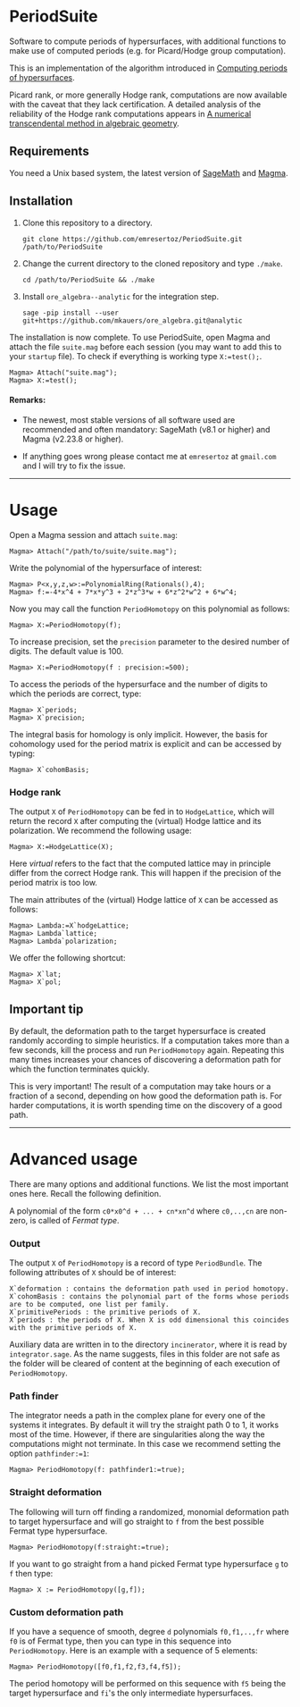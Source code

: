 # PeriodSuite

Software to compute periods of hypersurfaces, with additional functions to make use of computed periods (e.g. for Picard/Hodge group computation).

This is an implementation of the algorithm introduced in [Computing periods of hypersurfaces](https://arxiv.org/abs/1803.08068).

Picard rank, or more generally Hodge rank, computations are now available with the caveat that they lack certification. A detailed analysis of the reliability of the Hodge rank computations appears in [A numerical transcendental method in algebraic geometry](https://arxiv.org/abs/1811.10634).

## Requirements

You need a Unix based system, the latest version of [SageMath](http://www.sagemath.org/) and [Magma](https://magma.maths.usyd.edu.au/). 

## Installation

1) Clone this repository to a directory.

    ```
    git clone https://github.com/emresertoz/PeriodSuite.git /path/to/PeriodSuite
    ```

2) Change the current directory to the cloned repository and type `./make`.

    ```
    cd /path/to/PeriodSuite && ./make
    ```

3) Install `ore_algebra--analytic` for the integration step.

    ```
    sage -pip install --user git+https://github.com/mkauers/ore_algebra.git@analytic
    ```

The installation is now complete. To use PeriodSuite, open Magma and attach the file `suite.mag` before each session (you may want to add this to your `startup` file). To check if everything is working type `X:=test();`.

    Magma> Attach("suite.mag");
    Magma> X:=test();

#### Remarks:

- The newest, most stable versions of all software used are recommended and often mandatory: SageMath \(v8.1 or higher\) and Magma \(v2.23.8 or higher\). 

- If anything goes wrong please contact me at `emresertoz` at `gmail.com` and I will try to fix the issue.

******

# Usage

Open a Magma session and attach `suite.mag`:

    Magma> Attach("/path/to/suite/suite.mag");

Write the polynomial of the hypersurface of interest:

    Magma> P<x,y,z,w>:=PolynomialRing(Rationals(),4);
    Magma> f:=-4*x^4 + 7*x*y^3 + 2*z^3*w + 6*z^2*w^2 + 6*w^4;

Now you may call the function `PeriodHomotopy` on this polynomial as follows:

    Magma> X:=PeriodHomotopy(f);

To increase precision, set the `precision` parameter to the desired number of digits. The default value is 100.

    Magma> X:=PeriodHomotopy(f : precision:=500);

To access the periods of the hypersurface and the number of digits to which the periods are correct, type:

    Magma> X`periods;
    Magma> X`precision;

 The integral basis for homology is only implicit. However, the basis for cohomology used for the period matrix is explicit and can be accessed by typing:

    Magma> X`cohomBasis;

### Hodge rank

The output `X` of `PeriodHomotopy` can be fed in to `HodgeLattice`, which will return the record `X` after computing the (virtual) Hodge lattice and its polarization. We recommend the following usage:

    Magma> X:=HodgeLattice(X);

Here *virtual* refers to the fact that the computed lattice may in principle differ from the correct Hodge rank. This will happen if the precision of the period matrix is too low. 

The main attributes of the (virtual) Hodge lattice of `X` can be accessed as follows:

    Magma> Lambda:=X`hodgeLattice;
    Magma> Lambda`lattice;
    Magma> Lambda`polarization;

We offer the following shortcut:

    Magma> X`lat;
    Magma> X`pol;

## Important tip

By default, the deformation path to the target hypersurface is created randomly according to simple heuristics. If a computation takes more than a few seconds, kill the process and run `PeriodHomotopy` again. Repeating this many times increases your chances of discovering a deformation path for which the function terminates quickly.

This is very important! The result of a computation may take hours or a fraction of a second, depending on how good the deformation path is. For harder computations, it is worth spending time on the discovery of a good path.

******

# Advanced usage

There are many options and additional functions. We list the most important ones here. Recall the following definition.

A polynomial of the form `c0*x0^d + ... + cn*xn^d` where `c0,..,cn` are non-zero, is called of *Fermat type*.

### Output

The output `X` of `PeriodHomotopy` is a record of type `PeriodBundle`. The following attributes of `X` should be of interest:

```
X`deformation : contains the deformation path used in period homotopy. 
X`cohomBasis : contains the polynomial part of the forms whose periods are to be computed, one list per family.
X`primitivePeriods : the primitive periods of X.
X`periods : the periods of X. When X is odd dimensional this coincides with the primitive periods of X.
```

Auxiliary data are written in to the directory `incinerator`, where it is read by `integrator.sage`. As the name suggests, files in this folder are not safe as the folder will be cleared of content at the beginning of each execution of `PeriodHomotopy`. 

### Path finder

The integrator needs a path in the complex plane for every one of the systems it integrates. By default it will try the straight path 0 to 1, it works most of the time. However, if there are singularities along the way the computations might not terminate. In this case we recommend setting the option `pathfinder:=1`:

    Magma> PeriodHomotopy(f: pathfinder1:=true);

### Straight deformation

The following will turn off finding a randomized, monomial deformation path to target hypersurface and will go straight to `f` from the best possible Fermat type hypersurface.

    Magma> PeriodHomotopy(f:straight:=true);

If you want to go straight from a hand picked Fermat type hypersurface `g` to `f` then type: 

    Magma> X := PeriodHomotopy([g,f]);

### Custom deformation path

If you have a sequence of smooth, degree `d` polynomials `f0,f1,..,fr` where `f0` is of Fermat type, then you can type in this sequence into `PeriodHomotopy`. Here is an example with a sequence of 5 elements:

    Magma> PeriodHomotopy([f0,f1,f2,f3,f4,f5]);

The period homotopy will be performed on this sequence with `f5` being the target hypersurface and `fi`'s the only intermediate hypersurfaces.
